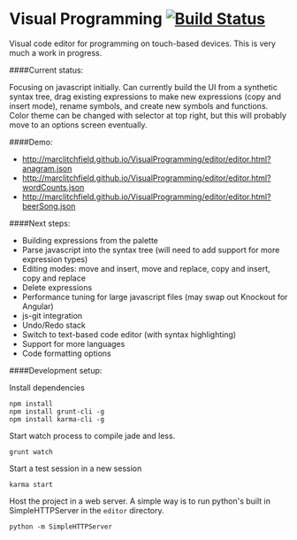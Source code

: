 Visual Programming  [![Build Status](https://travis-ci.org/marclitchfield/VisualProgramming.png?branch=master)](https://travis-ci.org/marclitchfield/VisualProgramming)
==================


Visual code editor for programming on touch-based devices. This is very much a work in progress.

####Current status:

Focusing on javascript initially. Can currently build the UI from a synthetic syntax tree, drag existing expressions to make new expressions (copy and insert mode), rename symbols, and create new symbols and functions. Color theme can be changed with selector at top right, but this will probably move to an options screen eventually.

####Demo:

* http://marclitchfield.github.io/VisualProgramming/editor/editor.html?anagram.json
* http://marclitchfield.github.io/VisualProgramming/editor/editor.html?wordCounts.json
* http://marclitchfield.github.io/VisualProgramming/editor/editor.html?beerSong.json


####Next steps:
* Building expressions from the palette
* Parse javascript into the syntax tree (will need to add support for more expression types)
* Editing modes: move and insert, move and replace, copy and insert, copy and replace
* Delete expressions
* Performance tuning for large javascript files (may swap out Knockout for Angular)
* js-git integration
* Undo/Redo stack
* Switch to text-based code editor (with syntax highlighting)
* Support for more languages
* Code formatting options

####Development setup:

Install dependencies
````
npm install
npm install grunt-cli -g
npm install karma-cli -g
````

Start watch process to compile jade and less.

````grunt watch````

Start a test session in a new session

````karma start````

Host the project in a web server. A simple way is to run python's built in SimpleHTTPServer in the ```editor``` directory.

````python -m SimpleHTTPServer````
